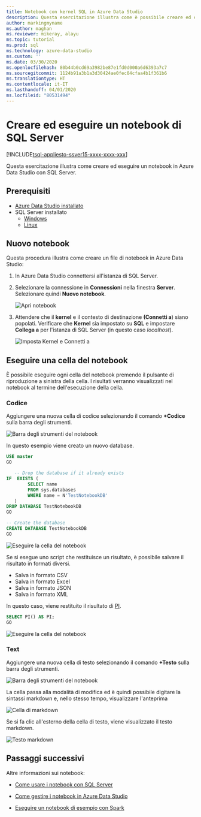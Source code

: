 ```yaml
---
title: Notebook con kernel SQL in Azure Data Studio
description: Questa esercitazione illustra come è possibile creare ed eseguire un notebook di SQL Server.
author: markingmyname
ms.author: maghan
ms.reviewer: mikeray, alayu
ms.topic: tutorial
ms.prod: sql
ms.technology: azure-data-studio
ms.custom: ''
ms.date: 03/30/2020
ms.openlocfilehash: 80b44b0cd69a3982be87e1fd0d000a6d6393a7c7
ms.sourcegitcommit: 1124b91a3b1a3d30424ae0fec04cfaa4b1f361b6
ms.translationtype: HT
ms.contentlocale: it-IT
ms.lasthandoff: 04/01/2020
ms.locfileid: "80531494"
---
```

# <a name="create-and-run-a-sql-server-notebook"></a>Creare ed eseguire un notebook di SQL Server

[!INCLUDE[tsql-appliesto-ssver15-xxxx-xxxx-xxx](../includes/tsql-appliesto-ssver15-xxxx-xxxx-xxx.md)]

Questa esercitazione illustra come creare ed eseguire un notebook in Azure Data Studio con SQL Server.

## <a name="prerequisites"></a>Prerequisiti

- [Azure Data Studio installato](download-azure-data-studio.md)
- SQL Server installato
  - [Windows](../database-engine/install-windows/install-sql-server.md)
  - [Linux](../linux/sql-server-linux-setup.md)

## <a name="new-notebook"></a>Nuovo notebook

Questa procedura illustra come creare un file di notebook in Azure Data Studio:

1. In Azure Data Studio connettersi all'istanza di SQL Server.

2. Selezionare la connessione in **Connessioni** nella finestra **Server**. Selezionare quindi **Nuovo notebook**.

   ![Apri notebook](media/notebook-tutorial/azure-data-studio-open-notebook.png)

3. Attendere che il **kernel** e il contesto di destinazione **(Connetti a**) siano popolati. Verificare che **Kernel** sia impostato su **SQL** e impostare **Collega a** per l'istanza di SQL Server (in questo caso *localhost*).

   ![Imposta Kernel e Connetti a](media/notebook-tutorial/set-kernel-and-attach-to.png)

## <a name="run-a-notebook-cell"></a>Eseguire una cella del notebook

È possibile eseguire ogni cella del notebook premendo il pulsante di riproduzione a sinistra della cella. I risultati verranno visualizzati nel notebook al termine dell'esecuzione della cella.

### <a name="code"></a>Codice

Aggiungere una nuova cella di codice selezionando il comando **+Codice** sulla barra degli strumenti.

![Barra degli strumenti del notebook](media/notebooks-guidance/notebook-toolbar.png)

In questo esempio viene creato un nuovo database.

```sql
USE master
GO

   -- Drop the database if it already exists
IF  EXISTS (
        SELECT name
        FROM sys.databases
        WHERE name = N'TestNotebookDB'
   )
DROP DATABASE TestNotebookDB
GO

-- Create the database
CREATE DATABASE TestNotebookDB
GO
```

   ![Eseguire la cella del notebook](media/notebook-tutorial/run-notebook-cell.png)

Se si esegue uno script che restituisce un risultato, è possibile salvare il risultato in formati diversi.

- Salva in formato CSV
- Salva in formato Excel
- Salva in formato JSON
- Salva in formato XML

In questo caso, viene restituito il risultato di [PI](../t-sql/functions/pi-transact-sql.md).

```sql
SELECT PI() AS PI;
GO
```

![Eseguire la cella del notebook](media/notebook-tutorial/run-notebook-cell-2.png)

### <a name="text"></a>Text

Aggiungere una nuova cella di testo selezionando il comando **+Testo** sulla barra degli strumenti.

![Barra degli strumenti del notebook](media/notebooks-guidance/notebook-toolbar.png)

La cella passa alla modalità di modifica ed è quindi possibile digitare la sintassi markdown e, nello stesso tempo, visualizzare l'anteprima

![Cella di markdown](media/notebooks-guidance/notebook-markdown-cell.png)

Se si fa clic all'esterno della cella di testo, viene visualizzato il testo markdown.

![Testo markdown](media/notebooks-guidance/notebook-markdown-preview.png)

## <a name="next-steps"></a>Passaggi successivi

Altre informazioni sui notebook:

- [Come usare i notebook con SQL Server](notebooks-guidance.md)

- [Come gestire i notebook in Azure Data Studio](notebooks-manage-sql-server.md)

- [Eseguire un notebook di esempio con Spark](../big-data-cluster/notebooks-tutorial-spark.md)